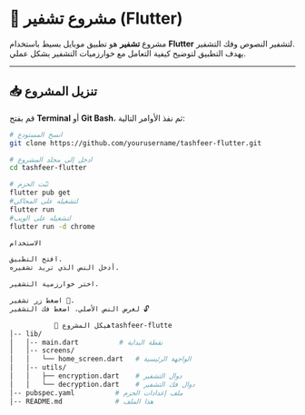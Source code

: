 # 🔐 مشروع تشفير (Flutter)

مشروع **تشفير** هو تطبيق موبايل بسيط باستخدام **Flutter** لتشفير النصوص وفك التشفير.  
يهدف التطبيق لتوضيح كيفية التعامل مع خوارزميات التشفير بشكل عملي.

---

## 📥 تنزيل المشروع

قم بفتح **Terminal** أو **Git Bash**، ثم نفذ الأوامر التالية:

```bash
# انسخ المستودع
git clone https://github.com/yourusername/tashfeer-flutter.git

# ادخل إلى مجلد المشروع
cd tashfeer-flutter

# ثبّت الحزم
flutter pub get
#لتشغيله على المحاكي
flutter run
#لتشغيله على الويب
flutter run -d chrome

الاستخدام 

افتح التطبيق.
أدخل النص الذي تريد تشفيره.

اختر خوارزمية التشفير.

اضغط زر تشفير 🔐.
لعرض النص الأصلي، اضغط فك التشفير 🔓

           📂 هيكل المشروعtashfeer-flutte
│-- lib/
│   │-- main.dart          # نقطة البداية
│   │-- screens/
│   │   └── home_screen.dart   # الواجهة الرئيسية
│   │-- utils/
│   │   ├── encryption.dart    # دوال التشفير
│   │   └── decryption.dart    # دوال فك التشفير
│-- pubspec.yaml          # ملف إعدادات الحزم
│-- README.md             # هذا الملف

